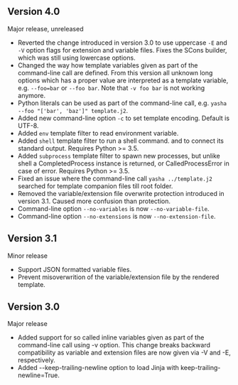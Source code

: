 Version 4.0
-----------

Major release, unreleased

- Reverted the change introduced in version 3.0 to use uppercase `-E`
  and `-V` option flags for extension and variable files. Fixes
  the SCons builder, which was still using lowercase options.
- Changed the way how template variables given as part of the
  command-line call are defined. From this version all unknown long
  options which has a proper value are interpreted as a template
  variable, e.g. `--foo=bar` or `--foo bar`. Note that `-v foo bar` is
  not working anymore.
- Python literals can be used as part of the command-line call,
  e.g. `yasha --foo "['bar', 'baz']" template.j2`.
- Added new command-line option `-c` to set template encoding.
  Default is UTF-8.
- Added `env` template filter to read environment variable.
- Added `shell` template filter to run a shell command. and to connect
  its standard output. Requires Python >= 3.5.
- Added `subprocess` template filter to spawn new processes, but unlike
  shell a CompletedProcess instance is returned, or CalledProcessError
  in case of error. Requires Python >= 3.5.
- Fixed an issue where the command-line call `yasha ../template.j2`
  searched for template companion files till root folder.
- Removed the variable/extension file overwrite protection introduced
  in version 3.1. Caused more confusion than protection.
- Command-line option `--no-variables` is now `--no-variable-file`.
- Command-line option `--no-extensions` is now `--no-extension-file`.


Version 3.1
-----------

Minor release

- Support JSON formatted variable files.
- Prevent misoverwrition of the variable/extension file by the
  rendered template.


Version 3.0
-----------

Major release

- Added support for so called inline variables given as part of the
  command-line call using -v option. This change breaks backward
  compatibility as variable and extension files are now given via
  -V and -E, respectively.
- Added --keep-trailing-newline option to load Jinja with
  keep-trailing-newline=True.
